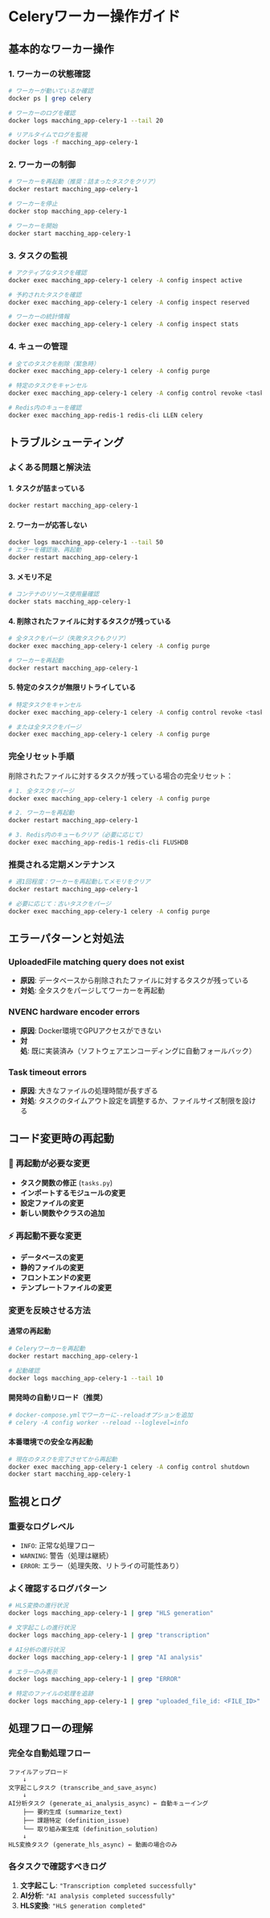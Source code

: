 # Celeryワーカー操作ガイド

## 基本的なワーカー操作

### 1. ワーカーの状態確認
```bash
# ワーカーが動いているか確認
docker ps | grep celery

# ワーカーのログを確認
docker logs macching_app-celery-1 --tail 20

# リアルタイムでログを監視
docker logs -f macching_app-celery-1
```

### 2. ワーカーの制御
```bash
# ワーカーを再起動（推奨：詰まったタスクをクリア）
docker restart macching_app-celery-1

# ワーカーを停止
docker stop macching_app-celery-1

# ワーカーを開始
docker start macching_app-celery-1
```

### 3. タスクの監視
```bash
# アクティブなタスクを確認
docker exec macching_app-celery-1 celery -A config inspect active

# 予約されたタスクを確認
docker exec macching_app-celery-1 celery -A config inspect reserved

# ワーカーの統計情報
docker exec macching_app-celery-1 celery -A config inspect stats
```

### 4. キューの管理
```bash
# 全てのタスクを削除（緊急時）
docker exec macching_app-celery-1 celery -A config purge

# 特定のタスクをキャンセル
docker exec macching_app-celery-1 celery -A config control revoke <task_id>

# Redis内のキューを確認
docker exec macching_app-redis-1 redis-cli LLEN celery
```

## トラブルシューティング

### よくある問題と解決法

#### 1. タスクが詰まっている
```bash
docker restart macching_app-celery-1
```

#### 2. ワーカーが応答しない
```bash
docker logs macching_app-celery-1 --tail 50
# エラーを確認後、再起動
docker restart macching_app-celery-1
```

#### 3. メモリ不足
```bash
# コンテナのリソース使用量確認
docker stats macching_app-celery-1
```

#### 4. 削除されたファイルに対するタスクが残っている
```bash
# 全タスクをパージ（失敗タスクもクリア）
docker exec macching_app-celery-1 celery -A config purge

# ワーカーを再起動
docker restart macching_app-celery-1
```

#### 5. 特定のタスクが無限リトライしている
```bash
# 特定タスクをキャンセル
docker exec macching_app-celery-1 celery -A config control revoke <task_id> --terminate

# または全タスクをパージ
docker exec macching_app-celery-1 celery -A config purge
```

### 完全リセット手順

削除されたファイルに対するタスクが残っている場合の完全リセット：

```bash
# 1. 全タスクをパージ
docker exec macching_app-celery-1 celery -A config purge

# 2. ワーカーを再起動
docker restart macching_app-celery-1

# 3. Redis内のキューもクリア（必要に応じて）
docker exec macching_app-redis-1 redis-cli FLUSHDB
```

### 推奨される定期メンテナンス

```bash
# 週1回程度：ワーカーを再起動してメモリをクリア
docker restart macching_app-celery-1

# 必要に応じて：古いタスクをパージ
docker exec macching_app-celery-1 celery -A config purge
```

## エラーパターンと対処法

### UploadedFile matching query does not exist
- **原因**: データベースから削除されたファイルに対するタスクが残っている
- **対処**: 全タスクをパージしてワーカーを再起動

### NVENC hardware encoder errors
- **原因**: Docker環境でGPUアクセスができない
- **対処**: 既に実装済み（ソフトウェアエンコーディングに自動フォールバック）

### Task timeout errors
- **原因**: 大きなファイルの処理時間が長すぎる
- **対処**: タスクのタイムアウト設定を調整するか、ファイルサイズ制限を設ける

## コード変更時の再起動

### 🔄 再起動が必要な変更
- **タスク関数の修正** (`tasks.py`)
- **インポートするモジュールの変更**
- **設定ファイルの変更**
- **新しい関数やクラスの追加**

### ⚡ 再起動不要な変更
- **データベースの変更**
- **静的ファイルの変更**
- **フロントエンドの変更**
- **テンプレートファイルの変更**

### 変更を反映させる方法

#### 通常の再起動
```bash
# Celeryワーカーを再起動
docker restart macching_app-celery-1

# 起動確認
docker logs macching_app-celery-1 --tail 10
```

#### 開発時の自動リロード（推奨）
```bash
# docker-compose.ymlでワーカーに--reloadオプションを追加
# celery -A config worker --reload --loglevel=info
```

#### 本番環境での安全な再起動
```bash
# 現在のタスクを完了させてから再起動
docker exec macching_app-celery-1 celery -A config control shutdown
docker start macching_app-celery-1
```

## 監視とログ

### 重要なログレベル
- `INFO`: 正常な処理フロー
- `WARNING`: 警告（処理は継続）
- `ERROR`: エラー（処理失敗、リトライの可能性あり）

### よく確認するログパターン
```bash
# HLS変換の進行状況
docker logs macching_app-celery-1 | grep "HLS generation"

# 文字起こしの進行状況
docker logs macching_app-celery-1 | grep "transcription"

# AI分析の進行状況
docker logs macching_app-celery-1 | grep "AI analysis"

# エラーのみ表示
docker logs macching_app-celery-1 | grep "ERROR"

# 特定のファイルの処理を追跡
docker logs macching_app-celery-1 | grep "uploaded_file_id: <FILE_ID>"
```

## 処理フローの理解

### 完全な自動処理フロー
```
ファイルアップロード
    ↓
文字起こしタスク (transcribe_and_save_async)
    ↓
AI分析タスク (generate_ai_analysis_async) ← 自動キューイング
    ├── 要約生成 (summarize_text)
    ├── 課題特定 (definition_issue) 
    └── 取り組み案生成 (definition_solution)
    ↓
HLS変換タスク (generate_hls_async) ← 動画の場合のみ
```

### 各タスクで確認すべきログ
1. **文字起こし**: `"Transcription completed successfully"`
2. **AI分析**: `"AI analysis completed successfully"`
3. **HLS変換**: `"HLS generation completed"`